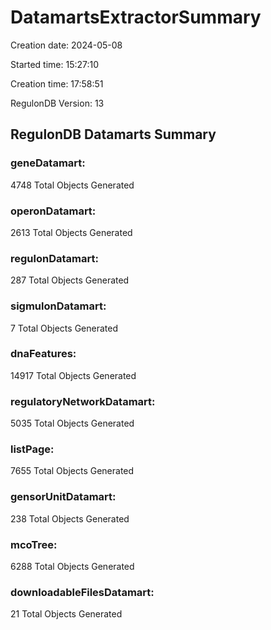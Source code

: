 # DatamartsExtractorSummary 
Creation date: 2024-05-08
 
Started time: 15:27:10
 
Creation time: 17:58:51
 
RegulonDB Version: 13

## RegulonDB Datamarts Summary 

 ### geneDatamart: 
 4748 Total Objects Generated
 ### operonDatamart: 
 2613 Total Objects Generated
 ### regulonDatamart: 
 287 Total Objects Generated
 ### sigmulonDatamart: 
 7 Total Objects Generated
 ### dnaFeatures: 
 14917 Total Objects Generated
 ### regulatoryNetworkDatamart: 
 5035 Total Objects Generated
 ### listPage: 
 7655 Total Objects Generated
 ### gensorUnitDatamart: 
 238 Total Objects Generated
 ### mcoTree: 
 6288 Total Objects Generated
 ### downloadableFilesDatamart: 
 21 Total Objects Generated